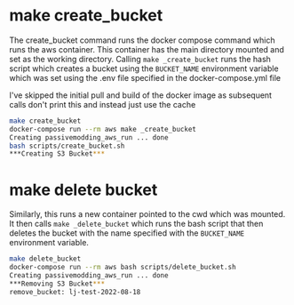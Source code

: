 # make create_bucket

The create_bucket command runs the docker compose command which runs the aws container. This container has the main directory mounted and set as the working directory. Calling `make _create_bucket` runs the hash script which creates a bucket using the `BUCKET_NAME` environment variable which was set using the .env file specified in the docker-compose.yml file

I've skipped the initial pull and build of the docker image as subsequent calls don't print this and instead just use the cache
```sh
make create_bucket
docker-compose run --rm aws make _create_bucket
Creating passivemodding_aws_run ... done
bash scripts/create_bucket.sh
***Creating S3 Bucket***
```

# make delete bucket

Similarly, this runs a new container pointed to the cwd which was mounted. It then calls `make _delete_bucket` which runs the bash script that then deletes the bucket with the name specified with the `BUCKET_NAME` environment variable.

```sh
make delete_bucket
docker-compose run --rm aws bash scripts/delete_bucket.sh
Creating passivemodding_aws_run ... done
***Removing S3 Bucket***
remove_bucket: lj-test-2022-08-18
```